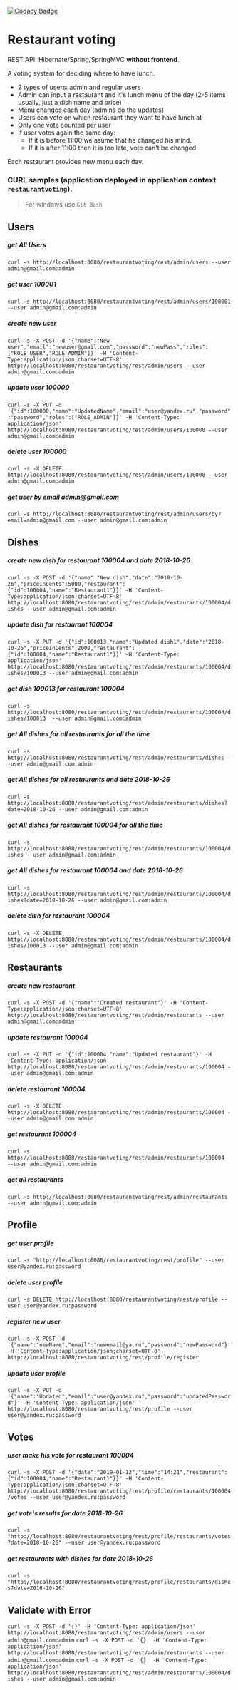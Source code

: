[![Codacy Badge](https://api.codacy.com/project/badge/Grade/1f9504e4f58e4dd78202602a46d72fcc)](https://app.codacy.com/app/nataliepro/restaurantvoting)

# Restaurant voting
REST API: Hibernate/Spring/SpringMVC **without frontend**.

A voting system for deciding where to have lunch.

 * 2 types of users: admin and regular users
 * Admin can input a restaurant and it's lunch menu of the day (2-5 items usually, just a dish name and price)
 * Menu changes each day (admins do the updates)
 * Users can vote on which restaurant they want to have lunch at
 * Only one vote counted per user
 * If user votes again the same day:
    - If it is before 11:00 we asume that he changed his mind.
    - If it is after 11:00 then it is too late, vote can't be changed

Each restaurant provides new menu each day.

### CURL samples (application deployed in application context `restaurantvoting`).
> For windows use `Git Bash`

## Users

##### get All Users
`curl -s http://localhost:8080/restaurantvoting/rest/admin/users --user admin@gmail.com:admin`

##### get user 100001
`curl -s http://localhost:8080/restaurantvoting/rest/admin/users/100001 --user admin@gmail.com:admin`

##### create new user
`curl -s -X POST -d '{"name":"New user","email":"newuser@gmail.com","password":"newPass","roles":["ROLE_USER","ROLE_ADMIN"]}' -H 'Content-Type:application/json;charset=UTF-8' http://localhost:8080/restaurantvoting/rest/admin/users --user admin@gmail.com:admin`

##### update user 100000
`curl -s -X PUT -d '{"id":100000,"name":"UpdatedName","email":"user@yandex.ru","password":"password","roles":["ROLE_ADMIN"]}' -H 'Content-Type: application/json' http://localhost:8080/restaurantvoting/rest/admin/users/100000 --user admin@gmail.com:admin`

##### delete user 100000
`curl -s -X DELETE http://localhost:8080/restaurantvoting/rest/admin/users/100000 --user admin@gmail.com:admin`

##### get user by email admin@gmail.com
`curl -s http://localhost:8080/restaurantvoting/rest/admin/users/by?email=admin@gmail.com --user admin@gmail.com:admin`

## Dishes

##### create new dish for restaurant 100004 and date 2018-10-26
`curl -s -X POST -d '{"name":"New dish","date":"2018-10-26","priceInCents":5000,"restaurant":{"id":100004,"name":"Restaurant1"}}' -H 'Content-Type:application/json;charset=UTF-8' http://localhost:8080/restaurantvoting/rest/admin/restaurants/100004/dishes --user admin@gmail.com:admin`

##### update dish for restaurant 100004
`curl -s -X PUT -d '{"id":100013,"name":"Updated dish1","date":"2018-10-26","priceInCents":2000,"restaurant":{"id":100004,"name":"Restaurant1"}}' -H 'Content-Type: application/json' http://localhost:8080/restaurantvoting/rest/admin/restaurants/100004/dishes/100013 --user admin@gmail.com:admin`

##### get dish 100013 for restaurant 100004
`curl -s http://localhost:8080/restaurantvoting/rest/admin/restaurants/100004/dishes/100013  --user admin@gmail.com:admin`

##### get All dishes for all restaurants for all the time
`curl -s http://localhost:8080/restaurantvoting/rest/admin/restaurants/dishes --user admin@gmail.com:admin`

##### get All dishes for all restaurants and date 2018-10-26
`curl -s http://localhost:8080/restaurantvoting/rest/admin/restaurants/dishes?date=2018-10-26 --user admin@gmail.com:admin`

##### get All dishes for restaurant 100004 for all the time
`curl -s http://localhost:8080/restaurantvoting/rest/admin/restaurants/100004/dishes --user admin@gmail.com:admin`

##### get All dishes for restaurant 100004 and date 2018-10-26
`curl -s http://localhost:8080/restaurantvoting/rest/admin/restaurants/100004/dishes?date=2018-10-26 --user admin@gmail.com:admin`

##### delete dish for restaurant 100004
`curl -s -X DELETE http://localhost:8080/restaurantvoting/rest/admin/restaurants/100004/dishes/100013 --user admin@gmail.com:admin`

## Restaurants

##### create new restaurant
`curl -s -X POST -d '{"name":"Created restaurant"}' -H 'Content-Type:application/json;charset=UTF-8' http://localhost:8080/restaurantvoting/rest/admin/restaurants --user admin@gmail.com:admin`

##### update restaurant 100004
`curl -s -X PUT -d '{"id":100004,"name":"Updated restaurant"}' -H 'Content-Type: application/json' http://localhost:8080/restaurantvoting/rest/admin/restaurants/100004 --user admin@gmail.com:admin`

##### delete restaurant 100004
`curl -s -X DELETE http://localhost:8080/restaurantvoting/rest/admin/restaurants/100004 --user admin@gmail.com:admin`

##### get restaurant 100004
`curl -s http://localhost:8080/restaurantvoting/rest/admin/restaurants/100004  --user admin@gmail.com:admin`

##### get all restaurants
`curl -s http://localhost:8080/restaurantvoting/rest/admin/restaurants  --user admin@gmail.com:admin`

## Profile

##### get user profile
`curl -s "http://localhost:8080/restaurantvoting/rest/profile" --user user@yandex.ru:password`

##### delete user profile
`curl -s DELETE http://localhost:8080/restaurantvoting/rest/profile --user user@yandex.ru:password`

##### register new user 
`curl -s -X POST -d '{"name":"newName","email":"newemail@ya.ru","password":"newPassword"}' -H 'Content-Type:application/json;charset=UTF-8' http://localhost:8080/restaurantvoting/rest/profile/register`

##### update user profile
`curl -s -X PUT -d '{"name":"Updated","email":"user@yandex.ru","password":"updatedPassword"}' -H 'Content-Type: application/json' http://localhost:8080/restaurantvoting/rest/profile --user user@yandex.ru:password`

## Votes

##### user make his vote for restaurant 100004 
`curl -s -X POST -d '{"date":"2019-01-12","time":"14:21","restaurant":{"id":100004,"name":"Restaurant1"}}' -H 'Content-Type:application/json;charset=UTF-8' http://localhost:8080/restaurantvoting/rest/profile/restaurants/100004/votes --user user@yandex.ru:password`

##### get vote's results for date 2018-10-26
`curl -s "http://localhost:8080/restaurantvoting/rest/profile/restaurants/votes?date=2018-10-26" --user user@yandex.ru:password`

##### get restaurants with dishes for date 2018-10-26
`curl -s "http://localhost:8080/restaurantvoting/rest/profile/restaurants/dishes?date=2018-10-26"`


## Validate with Error
`curl -s -X POST -d '{}' -H 'Content-Type: application/json' http://localhost:8080/restaurantvoting/rest/admin/users --user admin@gmail.com:admin`
`curl -s -X POST -d '{}' -H 'Content-Type: application/json' http://localhost:8080/restaurantvoting/rest/admin/restaurants --user admin@gmail.com:admin`
`curl -s -X POST -d '{}' -H 'Content-Type: application/json' http://localhost:8080/restaurantvoting/rest/admin/restaurants/100004/dishes --user admin@gmail.com:admin`


